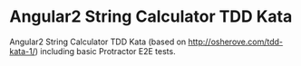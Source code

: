 # Angular2 String Calculator TDD Kata
Angular2 String Calculator TDD Kata (based on http://osherove.com/tdd-kata-1/) including basic Protractor E2E tests.
